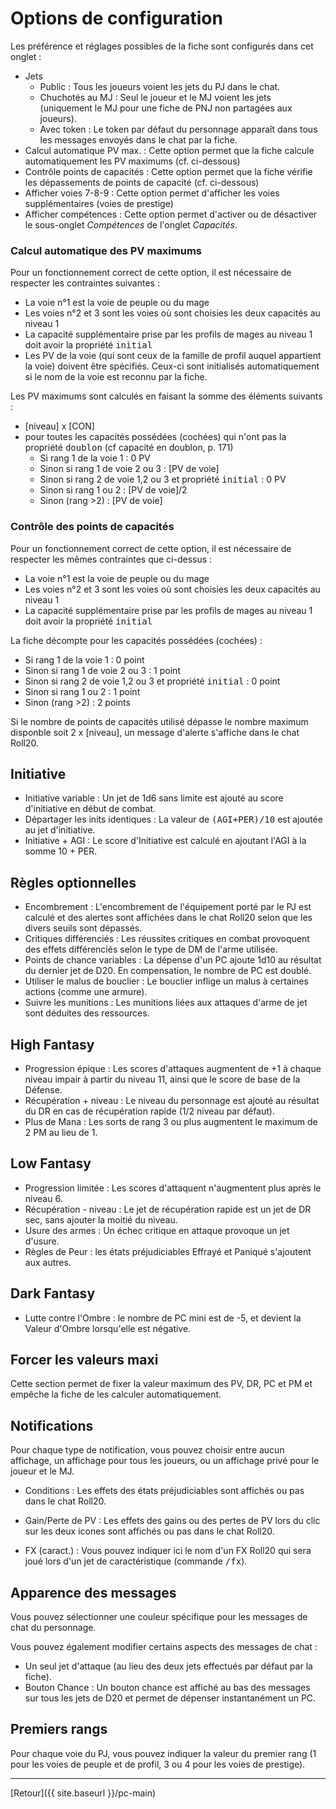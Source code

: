 # Options de configuration

Les préférence et réglages possibles de la fiche sont configurés dans cet onglet :
- Jets
  - Public : Tous les joueurs voient les jets du PJ dans le chat.
  - Chuchotés au MJ : Seul le joueur et le MJ voient les jets (uniquement le MJ pour une fiche de PNJ non partagées aux joueurs).
  - Avec token : Le token par défaut du personnage apparaît dans tous les messages envoyés dans le chat par la fiche.
- Calcul automatique PV max. : Cette option permet que la fiche calcule automatiquement les PV maximums (cf. ci-dessous)
- Contrôle points de capacités : Cette option permet que la fiche vérifie les dépassements de points de capacité (cf. ci-dessous)
- Afficher voies 7-8-9 : Cette option permet d'afficher les voies supplémentaires (voies de prestige)
- Afficher compétences : Cette option permet d'activer ou de désactiver le sous-onglet _Compétences_ de l'onglet _Capacités_.

### Calcul automatique des PV maximums

Pour un fonctionnement correct de cette option, il est nécessaire de respecter les contraintes suivantes :
- La voie n°1 est la voie de peuple ou du mage
- Les voies n°2 et 3 sont les voies où sont choisies les deux capacités au niveau 1
- La capacité supplémentaire prise par les profils de mages au niveau 1 doit avoir la propriété <kbd>initial</kbd>
- Les PV de la voie (qui sont ceux de la famille de profil auquel appartient la voie) doivent être spécifiés. Ceux-ci sont initialisés automatiquement si le nom de la voie est reconnu par la fiche.

Les PV maximums sont calculés en faisant la somme des éléments suivants :
- [niveau] x [CON]
- pour toutes les capacités possédées (cochées) qui n'ont pas la propriété <kbd>doublon</kbd> (cf capacité en doublon, p. 171)
  - Si rang 1 de la voie 1 : 0 PV
  - Sinon si rang 1 de voie 2 ou 3 : [PV de voie]
  - Sinon si rang 2 de voie 1,2 ou 3 et propriété <kbd>initial</kbd> : 0 PV
  - Sinon si rang 1 ou 2 : [PV de voie]/2
  - Sinon (rang >2) : [PV de voie]

### Contrôle des points de capacités

Pour un fonctionnement correct de cette option, il est nécessaire de respecter les mêmes contraintes que ci-dessus :
- La voie n°1 est la voie de peuple ou du mage
- Les voies n°2 et 3 sont les voies où sont choisies les deux capacités au niveau 1
- La capacité supplémentaire prise par les profils de mages au niveau 1 doit avoir la propriété <kbd>initial</kbd>

La fiche décompte pour les capacités possédées (cochées) :
- Si rang 1 de la voie 1 : 0 point
- Sinon si rang 1 de voie 2 ou 3 : 1 point
- Sinon si rang 2 de voie 1,2 ou 3 et propriété <kbd>initial</kbd> : 0 point
- Sinon si rang 1 ou 2 : 1 point
- Sinon (rang >2) : 2 points

Si le nombre de points de capacités utilisé dépasse le nombre maximum disponble soit 2 x [niveau], un message d'alerte s'affiche dans le chat Roll20.

## Initiative

- Initiative variable : Un jet de 1d6 sans limite est ajouté au score d'initiative en début de combat.
- Départager les inits identiques : La valeur de <kbd>(AGI+PER)/10</kbd> est ajoutée au jet d'initiative.
- Initiative + AGI : Le score d'Initiative est calculé en ajoutant l'AGI à la somme 10 + PER.

## Règles optionnelles

- Encombrement : L'encombrement de l'équipement porté par le PJ est calculé et des alertes sont affichées dans le chat Roll20 selon que les divers seuils sont dépassés.
- Critiques différenciés : Les réussites critiques en combat provoquent des effets différenciés selon le type de DM de l'arme utilisée.
- Points de chance variables : La dépense d'un PC ajoute 1d10 au résultat du dernier jet de D20. En compensation, le nombre de PC est doublé.
- Utiliser le malus de bouclier : Le bouclier inflige un malus à certaines actions (comme une armure).
- Suivre les munitions : Les munitions liées aux attaques d'arme de jet sont déduites des ressources.

## High Fantasy

- Progression épique : Les scores d'attaques augmentent de +1 à chaque niveau impair à partir du niveau 11, ainsi que le score de base de la Défense.
- Récupération + niveau : Le niveau du personnage est ajouté au résultat du DR en cas de récupération rapide (1/2 niveau par défaut).
- Plus de Mana : Les sorts de rang 3 ou plus augmentent le maximum de 2 PM au lieu de 1.

## Low Fantasy

- Progression limitée : Les scores d'attaquent n'augmentent plus après le niveau 6.
- Récupération - niveau : Le jet de récupération rapide est un jet de DR sec, sans ajouter la moitié du niveau.
- Usure des armes : Un échec critique en attaque provoque un jet d'usure.
- Règles de Peur : les états préjudiciables Effrayé et Paniqué s'ajoutent aux autres.

## Dark Fantasy
- Lutte contre l'Ombre : le nombre de PC mini est de -5, et devient la Valeur d'Ombre lorsqu'elle est négative.

## Forcer les valeurs maxi

Cette section permet de fixer la valeur maximum des PV, DR, PC et PM et empêche la fiche de les calculer automatiquement.

## Notifications

Pour chaque type de notification, vous pouvez choisir entre aucun affichage, un affichage pour tous les joueurs, ou un affichage privé pour le joueur et le MJ.

- Conditions : Les effets des états préjudiciables sont affichés ou pas dans le chat Roll20.
- Gain/Perte de PV : Les effets des gains ou des pertes de PV lors du clic sur les deux icones sont affichés ou pas dans le chat Roll20.

- FX (caract.) : Vous pouvez indiquer ici le nom d'un FX Roll20 qui sera joué lors d'un jet de caractéristique (commande <kbd>/fx</kbd>).

## Apparence des messages

Vous pouvez sélectionner une couleur spécifique pour les messages de chat du personnage.

Vous pouvez également modifier certains aspects des messages de chat :
- Un seul jet d'attaque (au lieu des deux jets effectués par défaut par la fiche).
- Bouton Chance : Un bouton chance est affiché au bas des messages sur tous les jets de D20 et permet de dépenser instantanément un PC.

## Premiers rangs

Pour chaque voie du PJ, vous pouvez indiquer la valeur du premier rang (1 pour les voies de peuple et de profil, 3 ou 4 pour les voies de prestige).

---

[Retour]({{ site.baseurl }}/pc-main)